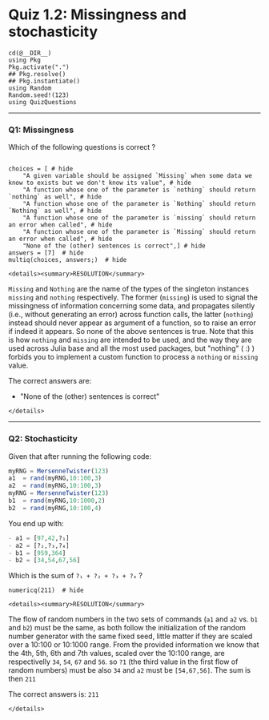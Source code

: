# Quiz 1.2: Missingness and stochasticity

```@setup q0102
cd(@__DIR__)    
using Pkg      
Pkg.activate(".")  
## Pkg.resolve()   
## Pkg.instantiate()
using Random
Random.seed!(123)
using QuizQuestions
```

--------------------------------------------------------------------------------
### Q1: Missingness

Which of the following questions is correct ?

```@example q0102

choices = [ # hide
    "A given variable should be assigned `Missing` when some data we know to exists but we don't know its value", # hide
    "A function whose one of the parameter is `nothing` should return `nothing` as well", # hide
    "A function whose one of the parameter is `Nothing` should return `Nothing` as well", # hide
    "A function whose one of the parameter is `missing` should return an error when called", # hide
    "A function whose one of the parameter is `Missing` should return an error when called", # hide
    "None of the (other) sentences is correct",] # hide    
answers = [7]  # hide
multiq(choices, answers;)  # hide
```


```@raw html
<details><summary>RESOLUTION</summary>
```

`Missing` and `Nothing` are the name of the types of the singleton instances `missing` and `nothing` respectively. The former (`missing`) is used to signal the missingness of information concerning some data, and propagates silently (i.e., without generating an error) across function calls, the latter (`nothing`) instead should never appear as argument of a function, so to raise an error if indeed it appears. So none of the above sentences is true. Note that this is how `nothing` and `missing` are intended to be used, and the way they are used across Julia base and all the most used packages, but "nothing" ( :) ) forbids you to implement a custom function to process a `nothing` or `missing` value.

The correct answers are:
  - "None of the (other) sentences is correct"

```@raw html
</details>
```

--------------------------------------------------------------------------------
### Q2: Stochasticity

Given that after running the following code:

```julia
myRNG = MersenneTwister(123)
a1  = rand(myRNG,10:100,3)
a2  = rand(myRNG,10:100,3)
myRNG = MersenneTwister(123)
b1  = rand(myRNG,10:1000,2)
b2  = rand(myRNG,10:100,4)
```

You end up with:

```julia
- a1 = [97,42,?₁]
- a2 = [?₂,?₃,?₄]
- b1 = [959,364]
- b2 = [34,54,67,56]
```

Which is the sum of `?₁ + ?₂ + ?₃ + ?₄` ?

```@example q0102
numericq(211)  # hide
```

```@raw html
<details><summary>RESOLUTION</summary>
```

The flow of random numbers in the two sets of commands (`a1` and `a2` vs. `b1` and `b2`) must be the same, as both follow the initialization of the random number generator with the same fixed seed, little matter if they are scaled over a 10:100 or 10:1000 range. From the provided information we know that the 4th, 5th, 6th and 7th values, scaled over the 10:100 range, are respectivelly `34`, `54`, `67` and `56`. so `?1` (the third value in the first flow of random numbers) must be also `34` and `a2` must be `[54,67,56]`. The sum is then `211`

The correct answers is: `211`

```@raw html
</details>
```
